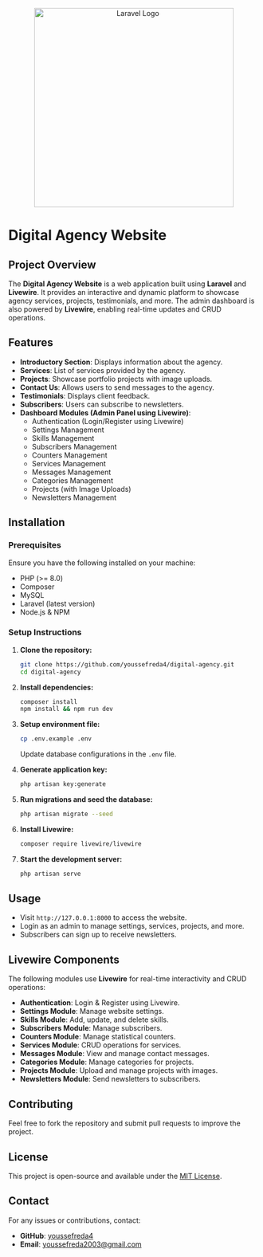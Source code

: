 <p align="center"><a href="https://laravel.com" target="_blank"><img src="https://raw.githubusercontent.com/laravel/art/master/logo-lockup/5%20SVG/2%20CMYK/1%20Full%20Color/laravel-logolockup-cmyk-red.svg" width="400" alt="Laravel Logo"></a></p>

# Digital Agency Website

## Project Overview
The **Digital Agency Website** is a web application built using **Laravel** and **Livewire**. It provides an interactive and dynamic platform to showcase agency services, projects, testimonials, and more. The admin dashboard is also powered by **Livewire**, enabling real-time updates and CRUD operations.

## Features
- **Introductory Section**: Displays information about the agency.
- **Services**: List of services provided by the agency.
- **Projects**: Showcase portfolio projects with image uploads.
- **Contact Us**: Allows users to send messages to the agency.
- **Testimonials**: Displays client feedback.
- **Subscribers**: Users can subscribe to newsletters.
- **Dashboard Modules (Admin Panel using Livewire)**:
  - Authentication (Login/Register using Livewire)
  - Settings Management
  - Skills Management
  - Subscribers Management
  - Counters Management
  - Services Management
  - Messages Management
  - Categories Management
  - Projects (with Image Uploads)
  - Newsletters Management

## Installation

### Prerequisites
Ensure you have the following installed on your machine:
- PHP (>= 8.0)
- Composer
- MySQL
- Laravel (latest version)
- Node.js & NPM

### Setup Instructions
1. **Clone the repository:**
   ```sh
   git clone https://github.com/youssefreda4/digital-agency.git
   cd digital-agency
   ```

2. **Install dependencies:**
   ```sh
   composer install
   npm install && npm run dev
   ```

3. **Setup environment file:**
   ```sh
   cp .env.example .env
   ```
   Update database configurations in the `.env` file.

4. **Generate application key:**
   ```sh
   php artisan key:generate
   ```

5. **Run migrations and seed the database:**
   ```sh
   php artisan migrate --seed
   ```

6. **Install Livewire:**
   ```sh
   composer require livewire/livewire
   ```

7. **Start the development server:**
   ```sh
   php artisan serve
   ```

## Usage
- Visit `http://127.0.0.1:8000` to access the website.
- Login as an admin to manage settings, services, projects, and more.
- Subscribers can sign up to receive newsletters.

## Livewire Components
The following modules use **Livewire** for real-time interactivity and CRUD operations:
- **Authentication**: Login & Register using Livewire.
- **Settings Module**: Manage website settings.
- **Skills Module**: Add, update, and delete skills.
- **Subscribers Module**: Manage subscribers.
- **Counters Module**: Manage statistical counters.
- **Services Module**: CRUD operations for services.
- **Messages Module**: View and manage contact messages.
- **Categories Module**: Manage categories for projects.
- **Projects Module**: Upload and manage projects with images.
- **Newsletters Module**: Send newsletters to subscribers.

## Contributing
Feel free to fork the repository and submit pull requests to improve the project.

## License
This project is open-source and available under the [MIT License](LICENSE).

## Contact
For any issues or contributions, contact:
- **GitHub**: [youssefreda4](https://github.com/youssefreda4/digital-agency.git)
- **Email**: youssefreda2003@gmail.com

